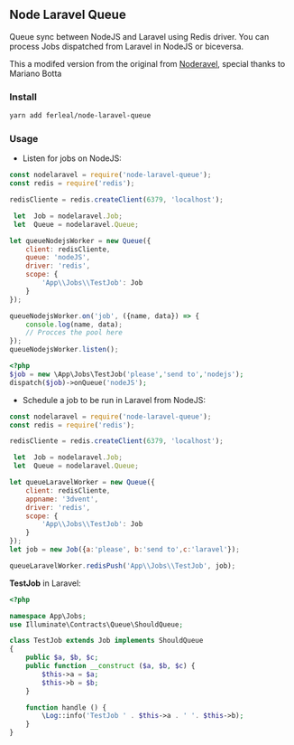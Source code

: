 ## Node Laravel Queue

Queue sync between NodeJS and Laravel using Redis driver. You can process Jobs dispatched from Laravel in NodeJS or biceversa.
 
This a modifed version from the original from [Noderavel](https://github.com/movilizame/noderavel), special thanks to Mariano Botta

### Install

```bash
yarn add ferleal/node-laravel-queue
```

### Usage

* Listen for jobs on NodeJS:

```javascript
const nodelaravel = require('node-laravel-queue');
const redis = require('redis');

redisCliente = redis.createClient(6379, 'localhost'); 

 let  Job = nodelaravel.Job;
 let  Queue = nodelaravel.Queue;

let queueNodejsWorker = new Queue({
    client: redisCliente,
    queue: 'nodeJS',
    driver: 'redis',
    scope: {
        'App\\Jobs\\TestJob': Job
    }
});

queueNodejsWorker.on('job', ({name, data}) => {
    console.log(name, data);
    // Procces the pool here
});
queueNodejsWorker.listen();
```

```php
<?php
$job = new \App\Jobs\TestJob('please','send to','nodejs');
dispatch($job)->onQueue('nodeJS');
```

* Schedule a job to be run in Laravel from NodeJS:

```javascript
const nodelaravel = require('node-laravel-queue');
const redis = require('redis');

redisCliente = redis.createClient(6379, 'localhost'); 

 let  Job = nodelaravel.Job;
 let  Queue = nodelaravel.Queue;

let queueLaravelWorker = new Queue({
    client: redisCliente,
    appname: '3dvent',
    driver: 'redis',
    scope: {
        'App\\Jobs\\TestJob': Job
    }
});
let job = new Job({a:'please', b:'send to',c:'laravel'});

queueLaravelWorker.redisPush('App\\Jobs\\TestJob', job);
```

__TestJob__ in Laravel: 

```php
<?php

namespace App\Jobs; 
use Illuminate\Contracts\Queue\ShouldQueue;

class TestJob extends Job implements ShouldQueue
{
    public $a, $b, $c;
    public function __construct ($a, $b, $c) {
        $this->a = $a;
        $this->b = $b;
    }

    function handle () {
        \Log::info('TestJob ' . $this->a . ' '. $this->b);
    }
}

```
